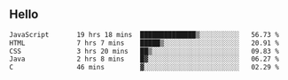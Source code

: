 ## Hello
<!--START_SECTION:waka-->

```txt
JavaScript       19 hrs 18 mins  ██████████████▒░░░░░░░░░░   56.73 %
HTML             7 hrs 7 mins    █████▒░░░░░░░░░░░░░░░░░░░   20.91 %
CSS              3 hrs 20 mins   ██▒░░░░░░░░░░░░░░░░░░░░░░   09.83 %
Java             2 hrs 8 mins    █▓░░░░░░░░░░░░░░░░░░░░░░░   06.27 %
C                46 mins         ▓░░░░░░░░░░░░░░░░░░░░░░░░   02.29 %
```

<!--END_SECTION:waka-->

